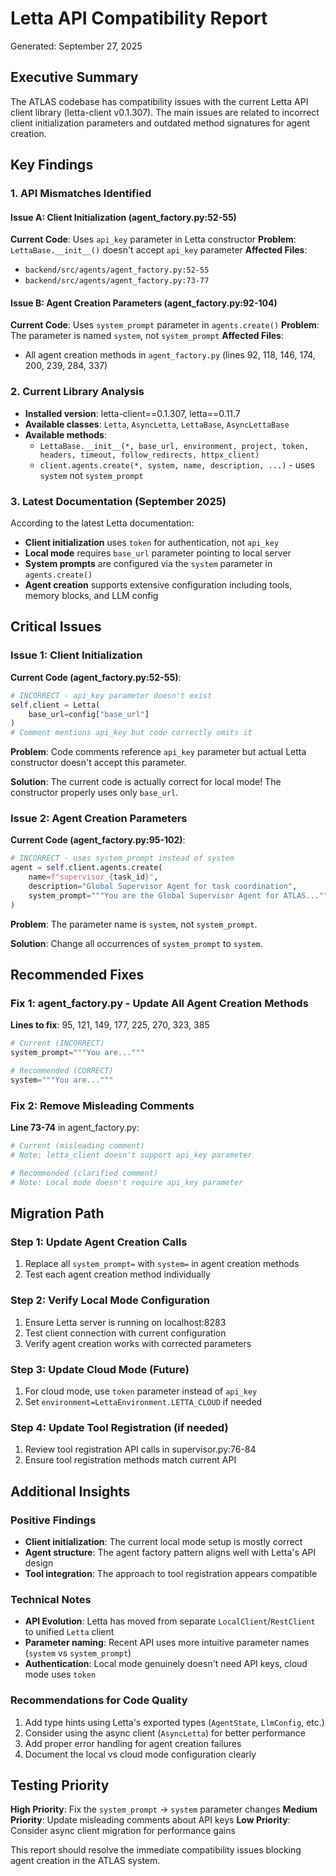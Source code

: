 # Letta API Compatibility Report
Generated: September 27, 2025

## Executive Summary

The ATLAS codebase has compatibility issues with the current Letta API client library (letta-client v0.1.307). The main issues are related to incorrect client initialization parameters and outdated method signatures for agent creation.

## Key Findings

### 1. API Mismatches Identified

#### Issue A: Client Initialization (agent_factory.py:52-55)
**Current Code**: Uses `api_key` parameter in Letta constructor
**Problem**: `LettaBase.__init__()` doesn't accept `api_key` parameter
**Affected Files**:
- `backend/src/agents/agent_factory.py:52-55`
- `backend/src/agents/agent_factory.py:73-77`

#### Issue B: Agent Creation Parameters (agent_factory.py:92-104)
**Current Code**: Uses `system_prompt` parameter in `agents.create()`
**Problem**: The parameter is named `system`, not `system_prompt`
**Affected Files**:
- All agent creation methods in `agent_factory.py` (lines 92, 118, 146, 174, 200, 239, 284, 337)

### 2. Current Library Analysis

- **Installed version**: letta-client==0.1.307, letta==0.11.7
- **Available classes**: `Letta`, `AsyncLetta`, `LettaBase`, `AsyncLettaBase`
- **Available methods**:
  - `LettaBase.__init__(*, base_url, environment, project, token, headers, timeout, follow_redirects, httpx_client)`
  - `client.agents.create(*, system, name, description, ...)` - uses `system` not `system_prompt`

### 3. Latest Documentation (September 2025)

According to the latest Letta documentation:
- **Client initialization** uses `token` for authentication, not `api_key`
- **Local mode** requires `base_url` parameter pointing to local server
- **System prompts** are configured via the `system` parameter in `agents.create()`
- **Agent creation** supports extensive configuration including tools, memory blocks, and LLM config

## Critical Issues

### Issue 1: Client Initialization

**Current Code (agent_factory.py:52-55)**:
```python
# INCORRECT - api_key parameter doesn't exist
self.client = Letta(
    base_url=config["base_url"]
)
# Comment mentions api_key but code correctly omits it
```

**Problem**: Code comments reference `api_key` parameter but actual Letta constructor doesn't accept this parameter.

**Solution**: The current code is actually correct for local mode! The constructor properly uses only `base_url`.

### Issue 2: Agent Creation Parameters

**Current Code (agent_factory.py:95-102)**:
```python
# INCORRECT - uses system_prompt instead of system
agent = self.client.agents.create(
    name=f"supervisor_{task_id}",
    description="Global Supervisor Agent for task coordination",
    system_prompt="""You are the Global Supervisor Agent for ATLAS...""",
)
```

**Problem**: The parameter name is `system`, not `system_prompt`.

**Solution**: Change all occurrences of `system_prompt` to `system`.

## Recommended Fixes

### Fix 1: agent_factory.py - Update All Agent Creation Methods

**Lines to fix**: 95, 121, 149, 177, 225, 270, 323, 385

```python
# Current (INCORRECT)
system_prompt="""You are..."""

# Recommended (CORRECT)
system="""You are..."""
```

### Fix 2: Remove Misleading Comments

**Line 73-74** in agent_factory.py:
```python
# Current (misleading comment)
# Note: letta_client doesn't support api_key parameter

# Recommended (clarified comment)
# Note: Local mode doesn't require api_key parameter
```

## Migration Path

### Step 1: Update Agent Creation Calls
1. Replace all `system_prompt=` with `system=` in agent creation methods
2. Test each agent creation method individually

### Step 2: Verify Local Mode Configuration
1. Ensure Letta server is running on localhost:8283
2. Test client connection with current configuration
3. Verify agent creation works with corrected parameters

### Step 3: Update Cloud Mode (Future)
1. For cloud mode, use `token` parameter instead of `api_key`
2. Set `environment=LettaEnvironment.LETTA_CLOUD` if needed

### Step 4: Update Tool Registration (if needed)
1. Review tool registration API calls in supervisor.py:76-84
2. Ensure tool registration methods match current API

## Additional Insights

### Positive Findings
- **Client initialization**: The current local mode setup is mostly correct
- **Agent structure**: The agent factory pattern aligns well with Letta's API design
- **Tool integration**: The approach to tool registration appears compatible

### Technical Notes
- **API Evolution**: Letta has moved from separate `LocalClient`/`RestClient` to unified `Letta` client
- **Parameter naming**: Recent API uses more intuitive parameter names (`system` vs `system_prompt`)
- **Authentication**: Local mode genuinely doesn't need API keys, cloud mode uses `token`

### Recommendations for Code Quality
1. Add type hints using Letta's exported types (`AgentState`, `LlmConfig`, etc.)
2. Consider using the async client (`AsyncLetta`) for better performance
3. Add proper error handling for agent creation failures
4. Document the local vs cloud mode configuration clearly

## Testing Priority

**High Priority**: Fix the `system_prompt` → `system` parameter changes
**Medium Priority**: Update misleading comments about API keys
**Low Priority**: Consider async client migration for performance gains

This report should resolve the immediate compatibility issues blocking agent creation in the ATLAS system.